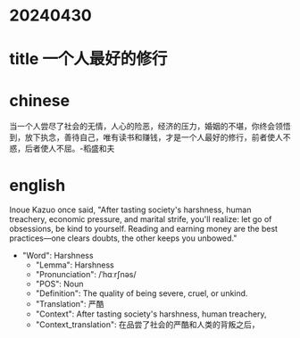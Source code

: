 
# 20240430

# title 一个人最好的修行

# chinese 

当一个人尝尽了社会的无情，人心的险恶，经济的压力，婚姻的不堪，你终会领悟到，放下执念，善待自己，唯有读书和赚钱，才是一个人最好的修行，前者使人不惑，后者使人不屈。-稻盛和夫

# english

Inoue Kazuo once said, "After tasting society's harshness, human treachery, economic pressure, and marital strife, you'll realize: let go of obsessions, be kind to yourself. Reading and earning money are the best practices—one clears doubts, the other keeps you unbowed."

- "Word": Harshness
  - "Lemma": Harshness
  - "Pronunciation": /ˈhɑːrʃnəs/
  - "POS": Noun
  - "Definition": The quality of being severe, cruel, or unkind.
  - "Translation": 严酷
  - "Context": After tasting society's harshness, human treachery,
  - "Context_translation": 在品尝了社会的严酷和人类的背叛之后，

